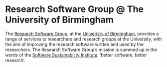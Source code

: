 # Research Software Group @ The University of Birmingham

The [Research Software Group](http://www.birmingham.ac.uk/bear-software), at the [Univeristy of Birmingham](https://www.birmingham.ac.uk), provides a range of services to researchers and research groups at the University, with the aim of improving the research software written and used by the researchers. The Research Software Group’s mission is summed up in the words of the [Software Sustainability Institute](http://www.software.ac.uk/): ‘better software, better research’.
